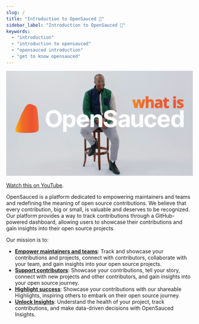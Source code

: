 ```yaml
---
slug: /
title: "Introduction to OpenSauced 🍕"
sidebar_label: "Introduction to OpenSauced 🍕"
keywords:
  - "introduction"
  - "introduction to opensauced"
  - "opensauced introduction"
  - "get to know opensauced"
---
```


![Example banner](../static/img/what-is-opensauced-borderless.jpg)

[Watch this on YouTube](https://www.youtube.com/watch?v=h8gwrzis-dY&list=PLHyZ0Wz_A44XAE-6Gbd69pZLTdqWdwlBx&index=1&t=2s).

OpenSauced is a platform dedicated to empowering maintainers and teams and redefining the meaning of open source contributions. We believe that every contribution, big or small, is valuable and deserves to be recognized. Our platform provides a way to track contributions through a GitHub-powered dashboard, allowing users to showcase their contributions and gain insights into their open source projects.

Our mission is to:

- [**Empower maintainers and teams**](../docs/maintainers/maintainers-guide.md): Track and showcase your contributions and projects, connect with contributors, collaborate with your team, and gain insights into your open source projects.
- [**Support contributors**](../docs/contributors/contributors-guide.md): Showcase your contributions, tell your story, connect with new projects and other contributors, and gain insights into your open source journey.
- [**Highlight success**](../docs/features/highlights.md): Showcase your contributions with our shareable Highlights, inspiring others to embark on their open source journey.
- [**Unlock Insights**](./features/repo-insights.md): Understand the health of your project, track contributions, and make data-driven decisions with OpenSauced Insights.
